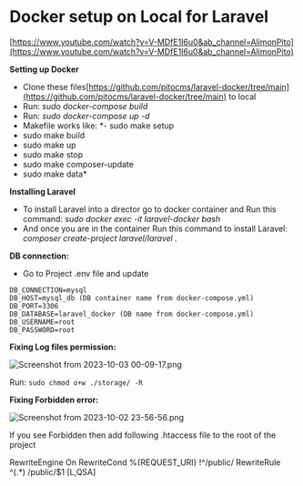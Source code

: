 # Docker setup on Local for Laravel

[https://www.youtube.com/watch?v=V-MDfE1I6u0&ab_channel=AlimonPito](https://www.youtube.com/watch?v=V-MDfE1I6u0&ab_channel=AlimonPito)

**Setting up Docker**

- Clone these files[https://github.com/pitocms/laravel-docker/tree/main](https://github.com/pitocms/laravel-docker/tree/main) to local
- Run:  *sudo docker-compose build*
- Run: *sudo docker-compose up -d*
- Makefile works like: 
*- sudo make setup
- sudo make build
- sudo make up
- sudo make stop
- sudo make composer-update
- sudo make data*

**Installing Laravel**

- To install Laravel into a director go to docker container and Run this command: 
 *sudo docker exec -it laravel-docker bash*
- And once you are in the container Run this command to install Laravel: 
*composer create-project laravel/laravel .*

**DB connection:**

- Go to Project .env file and update

```
DB_CONNECTION=mysql
DB_HOST=mysql_db (DB container name from docker-compose.yml)
DB_PORT=3306
DB_DATABASE=laravel_docker (DB name from docker-compose.yml)
DB_USERNAME=root
DB_PASSWORD=root
```

**Fixing Log files permission:**

![Screenshot from 2023-10-03 00-09-17.png](Screenshot_from_2023-10-03_00-09-17.png)

Run: `sudo chmod o+w ./storage/ -R`

**Fixing Forbidden error:**

![Screenshot from 2023-10-02 23-56-56.png](Screenshot_from_2023-10-02_23-56-56.png)

If you see Forbidden then add following .htaccess file to the root of the project

RewriteEngine On
RewriteCond %{REQUEST_URI} !^/public/
RewriteRule ^(.*) /public/$1 [L,QSA]
